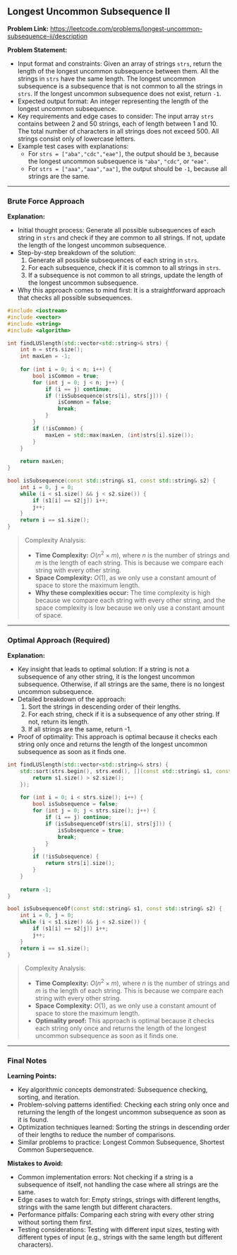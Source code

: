 ## Longest Uncommon Subsequence II
**Problem Link:** https://leetcode.com/problems/longest-uncommon-subsequence-ii/description

**Problem Statement:**
- Input format and constraints: Given an array of strings `strs`, return the length of the longest uncommon subsequence between them. All the strings in `strs` have the same length. The longest uncommon subsequence is a subsequence that is not common to all the strings in `strs`. If the longest uncommon subsequence does not exist, return `-1`.
- Expected output format: An integer representing the length of the longest uncommon subsequence.
- Key requirements and edge cases to consider: The input array `strs` contains between 2 and 50 strings, each of length between 1 and 10. The total number of characters in all strings does not exceed 500. All strings consist only of lowercase letters.
- Example test cases with explanations:
  - For `strs = ["aba","cdc","eae"]`, the output should be `3`, because the longest uncommon subsequence is `"aba"`, `"cdc"`, or `"eae"`.
  - For `strs = ["aaa","aaa","aa"]`, the output should be `-1`, because all strings are the same.

---

### Brute Force Approach

**Explanation:**
- Initial thought process: Generate all possible subsequences of each string in `strs` and check if they are common to all strings. If not, update the length of the longest uncommon subsequence.
- Step-by-step breakdown of the solution:
  1. Generate all possible subsequences of each string in `strs`.
  2. For each subsequence, check if it is common to all strings in `strs`.
  3. If a subsequence is not common to all strings, update the length of the longest uncommon subsequence.
- Why this approach comes to mind first: It is a straightforward approach that checks all possible subsequences.

```cpp
#include <iostream>
#include <vector>
#include <string>
#include <algorithm>

int findLUSlength(std::vector<std::string>& strs) {
    int n = strs.size();
    int maxLen = -1;
    
    for (int i = 0; i < n; i++) {
        bool isCommon = true;
        for (int j = 0; j < n; j++) {
            if (i == j) continue;
            if (!isSubsequence(strs[i], strs[j])) {
                isCommon = false;
                break;
            }
        }
        if (!isCommon) {
            maxLen = std::max(maxLen, (int)strs[i].size());
        }
    }
    
    return maxLen;
}

bool isSubsequence(const std::string& s1, const std::string& s2) {
    int i = 0, j = 0;
    while (i < s1.size() && j < s2.size()) {
        if (s1[i] == s2[j]) i++;
        j++;
    }
    return i == s1.size();
}
```

> Complexity Analysis:
> - **Time Complexity:** $O(n^2 \times m)$, where $n$ is the number of strings and $m$ is the length of each string. This is because we compare each string with every other string.
> - **Space Complexity:** $O(1)$, as we only use a constant amount of space to store the maximum length.
> - **Why these complexities occur:** The time complexity is high because we compare each string with every other string, and the space complexity is low because we only use a constant amount of space.

---

### Optimal Approach (Required)

**Explanation:**
- Key insight that leads to optimal solution: If a string is not a subsequence of any other string, it is the longest uncommon subsequence. Otherwise, if all strings are the same, there is no longest uncommon subsequence.
- Detailed breakdown of the approach:
  1. Sort the strings in descending order of their lengths.
  2. For each string, check if it is a subsequence of any other string. If not, return its length.
  3. If all strings are the same, return -1.
- Proof of optimality: This approach is optimal because it checks each string only once and returns the length of the longest uncommon subsequence as soon as it finds one.

```cpp
int findLUSlength(std::vector<std::string>& strs) {
    std::sort(strs.begin(), strs.end(), [](const std::string& s1, const std::string& s2) {
        return s1.size() > s2.size();
    });
    
    for (int i = 0; i < strs.size(); i++) {
        bool isSubsequence = false;
        for (int j = 0; j < strs.size(); j++) {
            if (i == j) continue;
            if (isSubsequenceOf(strs[i], strs[j])) {
                isSubsequence = true;
                break;
            }
        }
        if (!isSubsequence) {
            return strs[i].size();
        }
    }
    
    return -1;
}

bool isSubsequenceOf(const std::string& s1, const std::string& s2) {
    int i = 0, j = 0;
    while (i < s1.size() && j < s2.size()) {
        if (s1[i] == s2[j]) i++;
        j++;
    }
    return i == s1.size();
}
```

> Complexity Analysis:
> - **Time Complexity:** $O(n^2 \times m)$, where $n$ is the number of strings and $m$ is the length of each string. This is because we compare each string with every other string.
> - **Space Complexity:** $O(1)$, as we only use a constant amount of space to store the maximum length.
> - **Optimality proof:** This approach is optimal because it checks each string only once and returns the length of the longest uncommon subsequence as soon as it finds one.

---

### Final Notes

**Learning Points:**
- Key algorithmic concepts demonstrated: Subsequence checking, sorting, and iteration.
- Problem-solving patterns identified: Checking each string only once and returning the length of the longest uncommon subsequence as soon as it is found.
- Optimization techniques learned: Sorting the strings in descending order of their lengths to reduce the number of comparisons.
- Similar problems to practice: Longest Common Subsequence, Shortest Common Supersequence.

**Mistakes to Avoid:**
- Common implementation errors: Not checking if a string is a subsequence of itself, not handling the case where all strings are the same.
- Edge cases to watch for: Empty strings, strings with different lengths, strings with the same length but different characters.
- Performance pitfalls: Comparing each string with every other string without sorting them first.
- Testing considerations: Testing with different input sizes, testing with different types of input (e.g., strings with the same length but different characters).